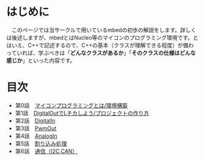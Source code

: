 # はじめに
　このページでは当サークルで用いているmbedの初歩の解説をします。詳しくは後述しますが、mbedとはNucleo等のマイコンのプログラミング環境です。とはいえ、C++で記述するので、C++の基本（クラスが理解できる程度）が備わっていれば、学ぶべきは「**どんなクラスがあるか**」「**そのクラスの仕様はどんな感じか**」といった内容です。

# 目次
- 第0話　[マイコンプログラミングとは/環境構築](/intro.md)
- 第1話　[DigitalOutでLチカしよう/プロジェクトの作り方](./DigitalOut_explain.md)
- 第2話　[DigitalIn](./DigitalIn_explain.md)
- 第3話　[PwmOut](./PwmOut_explain.md)
- 第4話　[AnalogIn](./AnalogIn_explain.md)
- 第5話　[割り込み処理](./Warikomi_explain.md)
- 第6話　[通信（I2C,CAN）](comunication_explain.md)